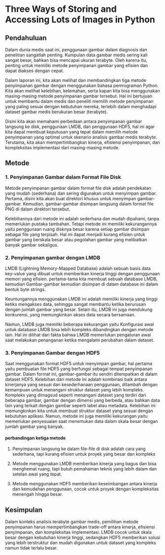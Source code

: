 # Three Ways of Storing and Accessing Lots of Images in Python

## Pendahuluan
 Dalam dunia medis saat ini, penggunaan gambar dalam diagnosis dan penelitian sangatlah penting. Kumpulan data gambar medis sering kali  sangat besar, bahkan bisa mencapai ukuran terabyte. Oleh karena itu, penting untuk memiliki metode penyimpanan gambar yang efisien dan dapat diakses dengan cepat.

Dalam laporan ini, kita akan melihat dan membandingkan tiga metode penyimpanan gambar dengan menggunakan bahasa pemrograman Python. Kita akan melihat kelebihan, kelemahan, serta kapan kita bisa  menggunakan masing-masing metode penyimpanan gambar tersebut. Hal ini bertujuan  untuk membantu dalam  medis dan peneliti memilih metode penyimpanan yang paling sesuai dengan kebutuhan mereka, terlebih dalam menghadapi dataset gambar medis berukuran besar (terabyte).

Disini kita akan memahami perbedaan antara penyimpanan gambar langsung ke disk, penggunaan LMDB, dan penggunaan HDF5, hal ini agar kita dapat membuat keputusan yang tepat dalam memilih metode penyimpanan yang optimal untuk skenario analisis gambar medis terabyte. Terutama, kita akan mempertimbangkan kinerja, efisiensi penyimpanan, dan kompleksitas implementasi dari masing-masing metode.


## Metode 

### 1. Penyimpanan Gambar dalam Format File Disk

Metode penyimpanan gambar dalam format file disk adalah  pendekatan yang mudah (sederhana) dan sering digunakan untuk menyimpan gambar. Pertama, disini kita akan buat direktori khusus untuk menyimpan gambar-gambar. Kemudian, gambar-gambar disimpan langsung dalam format file PNG di dalam direktori tersebut.


Kelebihannya dari metode  ini adalah sederhana dan mudah dipahami, tanpa memerlukan pustaka tambahan. Tetapi metode ini memiliki kekurangannya yaitu  penggunaan ruang disknya  besar karena setiap gambar disimpan sebagai file yang terpisah. Hal ini dapat menjadi kurang efisien untuk gambar yang  berskala besar atau pegolahan gambar yang melibatkan banyak gambar sekaligus.

### 2. Penyimpanan gambar dengan LMDB

LMDB (Lightning Memory-Mapped Database) adalah sebuah basis data key-value yang dibuat untuk memberikan kinerja tinggi dengan penggunaan memori yang efisien. pertama-tama kita membuat sebuah database LMDB, kemudian Gambar-gambar kemudian disimpan di dalam database ini dalam bentuk byte strings.

Keuntungannya menggunakan LMDB ini adalah memiliki kinerja yang tinggi ketiks mengakses data, sehingga sangat membantu ketika  berurusan dengan jumlah gambar yang besar. Selain itu, LMDB ini juga mendukung konkurensi, yang memungkinkan akses data secara bersamaan.

Namun, LMDB juga memiliki  beberapa kekurangan yaitu  Konfigurasi awal untuk database LMDB bisa lebih kompleks dibandingkan dengan metode lain. Hal ini dilihat dari fakta bahwa LMDB memerlukan pengaturan awal saat melakukan  penanganan ketika mengalami perubahan dalam dataset.


### 3. Penyimpanan Gambar dengan HDF5

Saat menggunakan format HDF5 untuk menyimpan gambar, hal pertama yaitu pembuatan file HDF5 yang berfungsi sebagai tempat penyimpanan gambar. Dalam format ini, gambar-gambar itu sendiri ditempatkan di dalam dataset HDF5. Kelebihan dari metode ini adalah kombinasi baik antara kinerjanya yang sesuai  dan kesederhanaan penggunaan, ditambah dengan kemampuan untuk menangani struktur dataset yang lebih kompleks. Kompleks yang dimagsud seperti menangani dataset yang terdiri dari beberapa gambar, gambar dengan dimensi yang berbeda, atau bahkan data lain yang terkait dengan gambar seperti label atau metadata. Kelebihan ini memungkinkan kita untuk membuat struktur dataset yang sesuai dengan kebutuhan aplikasi. Namun, metode ini juga memiliki kekurangan yaitu memerlukan penyesuaian saat menemukan data dalam skala besar dengan jumlah gambar yang banyak.

#### perbandingan ketiga metode

1. Penyimpanan langsung ke dalam file-file di disk adalah cara yang sederhana, tapi kurang efisien untuk proyek yang besar dan kompleks

2. Metode menggunakan LMDB memberikan kinerja yang bagus dan bisa menghemat ruang, tapi butuh pemahaman teknis yang lebih dalam dan setelan awal yang tepat.

3. Metode menggunakan HDF5 memberikan keseimbangan antara kinerja dan kemudahan penggunaan, cocok untuk proyek dengan kompleksitas menengah hingga besar.

##  Kesimpulan

Dalam konteks analisis terabyte gambar medis, pemilihan metode penyimpanan harus mempertimbangkan trade-off antara kinerja, efisiensi penyimpanan, dan kompleksitas implementasi. LMDB cocok untuk skala besar dengan kebutuhan kinerja tinggi, sedangkan HDF5 memberikan solusi yang lebih terstruktur dan mudah digunakan untuk dataset yang kompleks namun tidak terlalu besar.